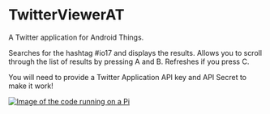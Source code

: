 # TwitterViewerAT
A Twitter application for Android Things.

Searches for the hashtag #io17 and displays the results.
Allows you to scroll through the list of results by pressing A and B.
Refreshes if you press C.

You will need to provide a Twitter Application API key and API Secret to make it work!

[![Image of the code running on a Pi](http://img.youtube.com/vi/2gRxAm0jWAU/0.jpg)](http://www.youtube.com/watch?v=2gRxAm0jWAU "Android Things Twitter Viewer")